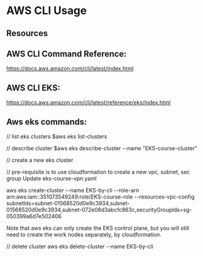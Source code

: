 # AWS CLI Usage

## Resources 
## AWS CLI Command Reference:
https://docs.aws.amazon.com/cli/latest/index.html

## AWS CLI EKS:
https://docs.aws.amazon.com/cli/latest/reference/eks/index.html

## Aws eks commands:
// list eks clusters
$aws eks list-clusters

// describe cluster
$aws eks describe-cluster --name "EKS-course-cluster"

// create a new eks cluster

// pre-requisite is to use cloudformation to create a new vpc, subnet, sec group
Update eks-course-vpn.yaml

aws eks create-cluster --name EKS-by-cli --role-arn arn:aws:iam::351073549249:role/EKS-course-role --resources-vpc-config subnetIds=subnet-01568520d0e9c3934,subnet-01568520d0e9c3934,subnet-072e08d3abcfc863c,securityGroupIds=sg-050399a6d7e502406

Note that aws eks can only create the EKS control plane, but you will still need to create the work nodes separately, by cloudformation.

// delete cluster
aws eks delete-cluster --name EKS-by-cli
